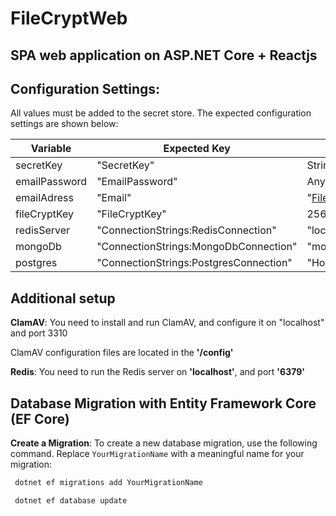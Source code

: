 # FileCryptWeb

## SPA web application on ASP.NET Core + Reactjs

## Configuration Settings:

All values must be added to the secret store. The expected configuration settings are shown below:

| Variable           | Expected Key                           | Expected Value Format                                                              |
|--------------------|--------------------------------------- |------------------------------------------------------------------------------------|
| secretKey          | "SecretKey"                            | String 128 bits long                                                                                |
| emailPassword      | "EmailPassword"                        | Any                                                                                |
| emailAdress        | "Email"                                | "FileCryptWeb@email.com"                                                           |
| fileCryptKey       | "FileCryptKey"                         | 256-bit byte array encoded in Base64String                                         |
| redisServer        | "ConnectionStrings:RedisConnection"    | "localhost:6379,abortConnect=false"                                                |
| mongoDb            | "ConnectionStrings:MongoDbConnection"  | "mongodb://localhost:27017"                                                        |
| postgres           | "ConnectionStrings:PostgresConnection" | "Host=YourHost;Port=5432;Username=Username;Password=YourPassword;Database=YourDB;" |

## Additional setup

 **ClamAV**: You need to install and run ClamAV, and configure it on "localhost" and port 3310

   ClamAV configuration files are located in the **'/config'**

 **Redis**: You need to run the Redis server on **'localhost'**, and port **'6379'**

## Database Migration with Entity Framework Core (EF Core)

 **Create a Migration**: To create a new database migration, use the following command. Replace `YourMigrationName` with a meaningful name for your migration:

  ```bash
   dotnet ef migrations add YourMigrationName
  
   dotnet ef database update
  ```
